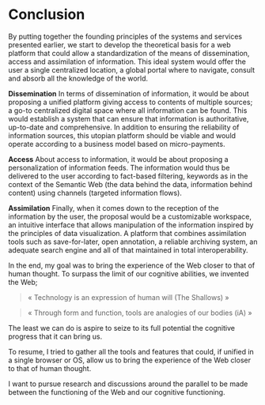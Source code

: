 # Conclusion
By putting together the founding principles of the systems and services presented earlier, we start to develop the theoretical basis for a web platform that could allow a standardization of the means of dissemination, access and assimilation of information. This ideal system would offer the user a single centralized location, a global portal where to navigate, consult and absorb all the knowledge of the world.

**Dissemination**   In terms of dissemination of information, it would be about proposing a unified platform giving access to contents of multiple sources; a go-to centralized digital space where all information can be found. This would establish a system that can ensure that information is authoritative, up-to-date and comprehensive. In addition to ensuring the reliability of information sources, this utopian platform should be viable and would operate according to a business model based on micro-payments.

**Access**   About access to information, it would be about proposing a personalization of information feeds. The information would thus be delivered to the user according to fact-based filtering, keywords as in the context of the Semantic Web (the data behind the data, information behind content) using channels (targeted information flows).

**Assimilation**   Finally, when it comes down to the reception of the information by the user, the proposal would be a customizable workspace, an intuitive interface that allows manipulation of the information inspired by the principles of data visualization. A platform that combines assimilation tools such as save-for-later, open annotation, a reliable archiving system, an adequate search engine and all of that maintained in total interoperability.

In the end, my goal was to bring the experience of the Web closer to that of human thought. To surpass the limit of our cognitive abilities, we invented the Web;

> « Technology is an expression of human will (The Shallows) »

> « Through form and function, tools are analogies of our bodies (iA) »

The least we can do is aspire to seize to its full potential the cognitive progress that it can bring us. 

To resume, I tried to gather all the tools and features that could, if unified in a single browser or OS, allow us to bring the experience of the Web closer to that of human thought. 

I want to pursue research and discussions around the parallel to be made between the functioning of the Web and our cognitive functioning.